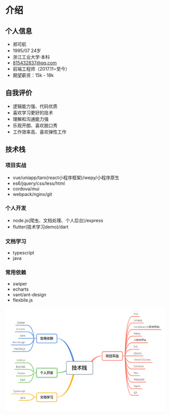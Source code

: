 # 介绍

## 个人信息
* 郑可航
* 1995/07 24岁
* 浙江工业大学·本科
* 815432837@qq.com
* 前端工程师（2017.11~至今）
* 期望薪资：15k - 18k

## 自我评价

* 逻辑能力强、代码优质
* 喜欢学习更好的技术
* 理解和沟通能力强
* 乐观开朗、喜欢脱口秀
* 工作效率高、喜欢弹性工作

## 技术栈

### 项目实战
* vue/uniapp/taro(react小程序框架)/wepy/小程序原生
* es6/jquery/css/less/html
* cordova/mui
* webpack/nginx/git

### 个人开发
* node.js(爬虫、文档处理、个人后台)/express
* flutter(技术学习demo)/dart

### 文档学习
* typescript
* java

### 常用依赖
* swiper
* echarts
* vant/ant-design
* flexbile.js

![技术栈](../images/mine/tools.jpg)
